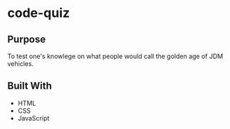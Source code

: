 # code-quiz
## Purpose 
To test one's knowlege on what people would call the golden age of JDM vehicles.
## Built With
* HTML
* CSS
* JavaScript
